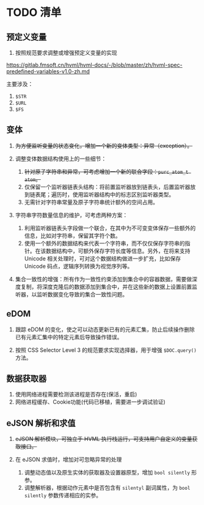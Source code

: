 # TODO 清单

## 预定义变量

1) 按照规范要求调整或增强预定义变量的实现

<https://gitlab.fmsoft.cn/hvml/hvml-docs/-/blob/master/zh/hvml-spec-predefined-variables-v1.0-zh.md>

主要涉及：

1. `$STR`
1. `$URL`
1. `$FS`

## 变体

1) ~~为方便监听变量的状态变化，增加一个新的变体类型：异常（exception）。~~

2) 调整变体数据结构使用上的一些细节：
   1. ~~针对原子字符串和异常，可考虑增加一个新的联合字段：`purc_atom_t atom`。~~
   1. 仅保留一个监听器链表头结构：将前置监听器放到链表头，后置监听器放到链表尾；遍历时，使用监听器结构中的标志区别监听器类型。
   1. 无需针对字符串常量及原子字符串统计额外的空间占用。

3) 字符串字符数量信息的维护，可考虑两种方案：
   1. 利用监听器链表头字段做一个联合，在其中为不可变变体保存一些额外的信息，比如对字符串，保留其字符个数。
   1. 使用一个额外的数据结构来代表一个字符串，而不仅仅保存字符串的指针。在该数据结构中，可额外保存字符长度等信息。另外，在将来支持 Unicode 相关处理时，可对这个数据结构做进一步扩充，比如保存 Unicode 码点，逻辑序列转换为视觉序列等。

4) 集合一致性的增强：所有作为一致性约束添加到集合中的容器数据，需要做深度复制，将深度克隆后的数据添加到集合中，并在这些新的数据上设置前置监听器，以监听数据变化导致的集合一致性问题。

## eDOM

1) 跟踪 eDOM 的变化，使之可以动态更新已有的元素汇集，防止后续操作删除已有元素汇集中的特定元素后导致操作错误。

2) 按照 CSS Selector Level 3 的规范要求实现选择器，用于增强 `$DOC.query()` 方法。

## 数据获取器

1. 使用网络进程需要检测该进程是否存在(保活，重启)
1. 网络进程缓存、Cookie功能(代码已移植，需要进一步调试验证)

## eJSON 解析和求值

1) ~~eJSON 解析模块，可独立于 HVML 执行栈运行，可支持用户自定义的变量获取接口。~~

2) 在 eJSON 求值时，增加对可忽略异常的处理
   1. 调整动态值以及原生实体的获取器及设置器原型，增加 `bool silently` 形参。
   1. 调整解析器，根据动作元素中是否包含有 `silentyl` 副词属性，为 `bool silently` 参数传递相应的实参。

